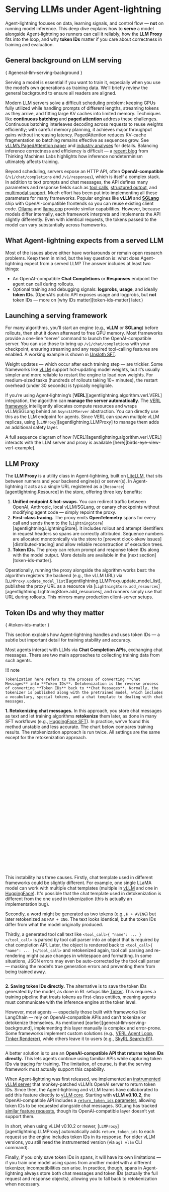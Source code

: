 # Serving LLMs under Agent-lightning

Agent-lightning focuses on data, learning signals, and control flow — **not** on running model inference. This deep dive explains how to **serve** a model alongside Agent-lightning so runners can call it reliably, how the **LLM Proxy** fits into the loop, and why **token IDs** matter if you care about correctness in training and evaluation.

## General background on LLM serving

[](){ #general-llm-serving-background }

Serving a model is essential if you want to train it, especially when you use the model’s own generations as training data. We’ll briefly review the general background to ensure all readers are aligned.

Modern LLM servers solve a difficult scheduling problem: keeping GPUs fully utilized while handling prompts of different lengths, streaming tokens as they arrive, and fitting large KV caches into limited memory. Techniques like [**continuous batching**](https://www.anyscale.com/blog/continuous-batching-llm-inference) and [**paged attention**](https://arxiv.org/abs/2309.06180) address these challenges. Continuous batching interleaves decoding across requests to reuse weights efficiently; with careful memory planning, it achieves major throughput gains without increasing latency. PagedAttention reduces KV-cache fragmentation so batching remains effective as sequences grow. See [vLLM’s PagedAttention paper](https://arxiv.org/abs/2309.06180) and [industry analyses](https://www.baseten.co/blog/continuous-vs-dynamic-batching-for-ai-inference/) for details. Balancing inference correctness and efficiency is difficult — a [recent blog](https://thinkingmachines.ai/blog/defeating-nondeterminism-in-llm-inference/) from Thinking Machines Labs highlights how inference nondeterminism ultimately affects training.

Beyond scheduling, servers expose an HTTP API, often **OpenAI-compatible** (`/v1/chat/completions` and `/v1/responses`), which is itself a complex stack. In addition to text prompts and chat messages, the API defines many parameters and response fields such as [tool calls](https://platform.openai.com/docs/guides/function-calling), [structured output](https://platform.openai.com/docs/guides/structured-outputs), and [multimodal support](https://platform.openai.com/docs/guides/images-vision). Much effort has been put into implementing all these parameters for many frameworks. Popular engines like **vLLM** and [**SGLang**](https://github.com/sgl-project/sglang) ship with OpenAI-compatible frontends so you can reuse existing client code. [Ollama](https://ollama.com/blog/openai-compatibility) and [llama.cpp](https://llama-cpp-python.readthedocs.io/en/latest/server/) provide similar capabilities. However, because models differ internally, each framework interprets and implements the API slightly differently. Even with identical requests, the tokens passed to the model can vary substantially across frameworks.

## What Agent-lightning expects from a served LLM

Most of the issues above either have workarounds or remain open research problems. Keep them in mind, but the key question is: what does Agent-lightning expect from a served LLM? The answer includes at least two things:

* An OpenAI-compatible **Chat Completions** or **Responses** endpoint the agent can call during rollouts.
* Optional training and debugging signals: **logprobs**, **usage**, and ideally **token IDs**. (OpenAI’s public API exposes usage and logprobs, but **not** token IDs — more on [why IDs matter][token-ids-matter] later.)

## Launching a serving framework

For many algorithms, you’ll start an engine (e.g., **vLLM** or **SGLang**) before rollouts, then shut it down afterward to free GPU memory. Most frameworks provide a one-line “serve” command to launch the OpenAI-compatible server. You can use those to bring up `/v1/chat/completions` with your checkpoint, ensuring streaming and any required tool-calling features are enabled. A working example is shown in [Unsloth SFT](../how-to/unsloth-sft.md).

Weight updates — which occur after each training step — are trickier. Some frameworks like [vLLM](https://vllm.ai/) support hot-updating model weights, but it’s usually simpler and more reliable to restart the engine to load new weights. For medium-sized tasks (hundreds of rollouts taking 10+ minutes), the restart overhead (under 30 seconds) is typically negligible.

If you’re using Agent-lightning’s [**VERL**][agentlightning.algorithm.verl.VERL] integration, the algorithm can **manage the server automatically**. The [VERL framework](https://github.com/volcengine/verl) intelligently allocates compute resources and wraps vLLM/SGLang behind an `AsyncLLMServer` abstraction. You can directly use this as the LLM endpoint for agents. Since VERL can spawn multiple vLLM replicas, using [`LLMProxy`][agentlightning.LLMProxy] to manage them adds an additional safety layer.

A full sequence diagram of how [VERL][agentlightning.algorithm.verl.VERL] interacts with the LLM server and proxy is available [here][birds-eye-view-verl-example].

## LLM Proxy

The **LLM Proxy** is a utility class in Agent-lightning, built on [LiteLLM](https://docs.litellm.ai/), that sits between runners and your backend engine(s) or server(s). In Agent-lightning it acts as a single URL registered as a [`Resource`][agentlightning.Resource] in the store, offering three key benefits:

1. **Unified endpoint & hot-swaps.** You can redirect traffic between OpenAI, Anthropic, local vLLM/SGLang, or canary checkpoints without modifying agent code — simply repoint the proxy.
2. **First-class tracing.** The proxy emits **OpenTelemetry** spans for every call and sends them to the [`LightningStore`][agentlightning.LightningStore]. It includes rollout and attempt identifiers in request headers so spans are correctly attributed. Sequence numbers are allocated monotonically via the store to [prevent clock-skew issues][distributed-tracing] and allow reliable reconstruction of execution trees.
3. **Token IDs.** The proxy can return prompt and response token IDs along with the model output. More details are available in the [next section][token-ids-matter].

Operationally, running the proxy alongside the algorithm works best: the algorithm registers the backend (e.g., the vLLM URL) via [`LLMProxy.update_model_list`][agentlightning.LLMProxy.update_model_list], publishes the proxy URL as a resource via [`LightningStore.add_resources`][agentlightning.LightningStore.add_resources], and runners simply use that URL during rollouts. This mirrors many production client–server setups.

## Token IDs and why they matter

[](){ #token-ids-matter }

This section explains how Agent-lightning handles and uses token IDs — a subtle but important detail for training stability and accuracy.

Most agents interact with LLMs via **Chat Completion APIs**, exchanging chat messages. There are two main approaches to collecting training data from such agents.

!!! note

    Tokenization here refers to the process of converting **Chat Messages** into **Token IDs**. Detokenization is the reverse process of converting **Token IDs** back to **Chat Messages**. Normally, the tokenizer is published along with the pretrained model, which includes a vocabulary, special tokens, and a chat template to dealing with chat messages.

**1. Retokenizing chat messages.**
In this approach, you store chat messages as text and let training algorithms **retokenize** them later, as done in many SFT workflows (e.g., [HuggingFace SFT](https://huggingface.co/docs/trl/sft_trainer)).
In practice, we’ve found this method unstable and less accurate. The chart below compares training results. The retokenization approach is run twice. All settings are the same except for the retokenization approach.

<div style="height:400px">
<canvas data-chart='{
  "type": "line",
  "data": {
    "labels": [0.0, 32.0, 64.0, 96.0, 128.0, 160.0, 192.0, 224.0, 256.0, 288.0, 320.0, 352.0, 384.0, 416.0, 448.0, 480.0],
    "datasets": [
      {
        "label": "With Token IDs from Retokenization",
        "data": [0.49, 0.512, 0.54, 0.532, 0.54, 0.466, 0.328, 0.358, 0.348, 0.35, 0.346, 0.372, 0.346, 0.33, 0.346, 0.332],
        "spanGaps": true
      },
      {
        "label": "Retokenization (Second Run)",
        "data": [0.494, 0.526, 0.536, 0.554, 0.544, 0.556, 0.568, 0.552, 0.45, 0.466, 0.474, 0.47, 0.464, 0.476, 0.488, 0.432],
        "spanGaps": true
      },
      {
        "label": "With Token IDs from Engine",
        "data": [0.494, 0.522, 0.514, 0.538, 0.53, 0.564, 0.564, 0.586, 0.594, 0.604, 0.618, 0.584, 0.606, 0.558, 0.612, 0.588],
        "spanGaps": true
      }
    ]
  },
  "options": {
    "interaction": {
      "mode": "nearest",
      "intersect": false
    },
    "plugins": {
      "legend": {
        "display": true,
        "position": "top"
      },
      "title": {
        "display": true,
        "text": "Agent Training Results Comparison"
      }
    },
    "scales": {
      "x": {
        "title": {
          "display": true,
          "text": "Step"
        }
      },
      "y": {
        "title": {
          "display": true,
          "text": "Reward"
        }
      }
    }
  }
}'></canvas>
</div>

This instability has three causes. Firstly, chat template used in different frameworks could be slightly different. For example, one single LLaMA model can work with multiple chat templates (multiple in [vLLM](https://github.com/vllm-project/vllm/tree/1d165d6d859d3c50720f0c07209db2363c4fd33b/examples) and one in [HuggingFace](https://huggingface.co/meta-llama)). It's possible that the chat template used in detokenization is different from the one used in tokenization (this is actually an implementation bug).

Secondly, a word might be generated as two tokens (e.g., `H + AVING`) but later retokenized as `HAV + ING`. The text looks identical, but the token IDs differ from what the model originally produced.

Thirdly, a generated tool call text like `<tool_call>{ "name": ... }</tool_call>` is parsed by tool call parser into an object that is required by chat completion API. Later, the object is rendered back to `<tool_call>{ "name": ... }</tool_call>` and retokenized again, tool call parsing and re-rendering might cause changes in whitespace and formatting. In some situations, JSON errors may even be auto-corrected by the tool call parser — masking the model’s true generation errors and preventing them from being trained away.

----

**2. Saving token IDs directly.**
The alternative is to save the token IDs generated by the model, as done in RL setups like [Tinker](https://thinkingmachines.ai/tinker/). This requires a training pipeline that treats tokens as first-class entities, meaning agents must communicate with the inference engine at the token level.

However, most agents — especially those built with frameworks like LangChain — rely on OpenAI-compatible APIs and can’t tokenize or detokenize themselves. As mentioned [earlier][general-llm-serving-background], implementing this layer manually is complex and error-prone. Some frameworks implement custom solutions (e.g., [VERL Agent Loop](https://github.com/volcengine/verl/blob/4da0d3d3188072772cb2ec817b3d6cf4a463821f/recipe/langgraph_agent/chat_model.py), [Tinker Renderer](https://github.com/thinking-machines-lab/tinker-cookbook/blob/34a6588d7055040c259985d98e71c0140b389ba7/tinker_cookbook/renderers.py)), while others leave it to users (e.g., [SkyRL Search-R1](https://novasky-ai.notion.site/skyrl-searchr1)).

----

A better solution is to use an **OpenAI-compatible API that returns token IDs directly.** This lets agents continue using familiar APIs while capturing token IDs via [tracing](../tutorials/traces.md) for training. The limitation, of course, is that the serving framework must actually support this capability.

When Agent-lightning was first released, we implemented an [instrumented vLLM server](https://github.com/microsoft/agent-lightning/blob/v0.1/agentlightning/instrumentation/vllm.py) that monkey-patched vLLM’s OpenAI server to return token IDs. Since then, the Agent-lightning and vLLM teams have collaborated to add this feature directly to [vLLM core](https://github.com/vllm-project/vllm/pull/22587). Starting with **vLLM v0.10.2**, the OpenAI-compatible API includes a [`return_token_ids` parameter](https://docs.vllm.ai/en/v0.10.2/serving/openai_compatible_server.html#api-reference), allowing token IDs to be requested alongside chat messages. SGLang has tracked [similar feature requests](https://github.com/sgl-project/sglang/issues/2634), though its OpenAI-compatible layer doesn’t yet support them.

In short, when using vLLM v0.10.2 or newer, [`LLMProxy`][agentlightning.LLMProxy] automatically adds `return_token_ids` to each request so the engine includes token IDs in its response. For older vLLM versions, you still need the instrumented version (via `agl vllm` CLI command).

Finally, if you only save token IDs in spans, it will have its own limitations — if you train one model using spans from another model with a different tokenizer, incompatibilities can arise. In practice, though, spans in Agent-lightning always store both chat messages and token IDs (actually the full request and response objects), allowing you to fall back to retokenization when necessary.
